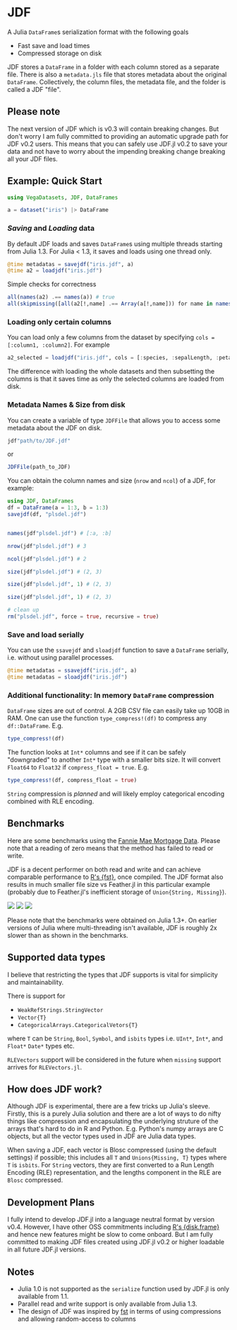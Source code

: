 # JDF

A Julia `DataFrame`s serialization format with the following goals
* Fast save and load times
* Compressed storage on disk

JDF stores a `DataFrame` in a folder with each column stored as a separate file.
There is also a `metadata.jls` file that stores metadata about the original
`DataFrame`. Collectively, the column files, the metadata file, and the folder
is called a JDF "file".

## Please note

The next version of JDF which is v0.3 will contain breaking changes. But don't worry I am fully committed to providing an automatic upgrade path for JDF v0.2 users. This means that you can safely use JDF.jl v0.2 to save your data and not have to worry about the impending breaking change breaking all your JDF files.


## Example: Quick Start

```julia
using VegaDatasets, JDF, DataFrames

a = dataset("iris") |> DataFrame
```

### *Saving* and *Loading* data
By default JDF loads and saves `DataFrame`s using multiple threads starting from
Julia 1.3. For Julia < 1.3, it saves and loads using one thread only.

```julia
@time metadatas = savejdf("iris.jdf", a)
@time a2 = loadjdf("iris.jdf")
```

Simple checks for correctness
```julia
all(names(a2) .== names(a)) # true
all(skipmissing([all(a2[!,name] .== Array(a[!,name])) for name in names(a2)])) #true
```

### Loading only certain columns
You can load only a few columns from the dataset by specifying `cols =
[:column1, :column2]`. For example
```julia
a2_selected = loadjdf("iris.jdf", cols = [:species, :sepalLength, :petalWidth])
```
The difference with loading the whole datasets and then subsetting the columns
is that it saves time as only the selected columns are loaded from disk.

### Metadata Names & Size from disk
You can create a variable of type `JDFFile` that allows you to access some
metadata about the JDF on disk.

```julia
jdf"path/to/JDF.jdf"
```
or
```julia
JDFFile(path_to_JDF)
```
You can obtain the column names and size (`nrow` and `ncol`) of a JDF, for
example:


```julia
using JDF, DataFrames
df = DataFrame(a = 1:3, b = 1:3)
savejdf(df, "plsdel.jdf")


names(jdf"plsdel.jdf") # [:a, :b]

nrow(jdf"plsdel.jdf") # 3

ncol(jdf"plsdel.jdf") # 2

size(jdf"plsdel.jdf") # (2, 3)

size(jdf"plsdel.jdf", 1) # (2, 3)

size(jdf"plsdel.jdf", 1) # (2, 3)

# clean up
rm("plsdel.jdf", force = true, recursive = true)
```

### Save and load serially
You can use the `ssavejdf` and `sloadjdf` function to save a `DataFrame`
serially, i.e. without using parallel processes.
```julia
@time metadatas = ssavejdf("iris.jdf", a)
@time metadatas = sloadjdf("iris.jdf")
```

### Additional functionality: In memory `DataFrame` compression
`DataFrame` sizes are out of control. A 2GB CSV file can easily take up 10GB in
RAM. One can use the function `type_compress!(df)`  to compress any
`df::DataFrame`. E.g.

```julia
type_compress!(df)
```

The function looks at `Int*` columns and see if it can be safely "downgraded" to
another `Int*` type with a smaller bits size. It will convert `Float64` to
`Float32` if `compress_float = true`. E.g.

```julia
type_compress!(df, compress_float = true)
```

`String` compression is _planned_ and will likely employ categorical encoding
combined with RLE encoding.

## Benchmarks
Here are some benchmarks using the [Fannie Mae Mortgage
Data](https://docs.rapids.ai/datasets/mortgage-data). Please note that a reading
of zero means that the method has failed to read or write.

JDF is a decent performer on both read and write and can achieve comparable
performance to [R's {fst}](https://www.fstpackage.org/), once compiled. The JDF
format also results in much smaller file size vs Feather.jl in this particular
example (probably due to Feather.jl's inefficient storage of `Union{String,
Missing}`).

![](benchmarks/results/fannie-mae-read-Performance_2004Q3.txt.png)
![](benchmarks/results/fannie-mae-write-Performance_2004Q3.txt.png)
![](benchmarks/results/fannie-mae-filesize-Performance_2004Q3.txt.png)

Please note that the benchmarks were obtained on Julia 1.3+. On earlier versions
of Julia where multi-threading isn't available, JDF is roughly 2x slower than as
shown in the benchmarks.

## Supported data types
I believe that restricting the types that JDF supports is vital for simplicity and maintainability.

There is support for
* `WeakRefStrings.StringVector`
* `Vector{T}`
* `CategoricalArrays.CategoricalVetors{T}`

where `T` can be `String`, `Bool`, `Symbol`, and `isbits` types i.e. `UInt*`, `Int*`,
and `Float*` `Date*` types etc.

`RLEVectors` support will be considered in the future when `missing` support
arrives for `RLEVectors.jl`.

## How does JDF work?
Although JDF is experimental, there are a few tricks up Julia's sleeve. Firstly,
this is a purely Julia solution and there are a lot of ways to do nifty things
like compression and encapsulating the underlying struture of the arrays that's
hard to do in R and Python. E.g. Python's numpy arrays are C objects, but all
the vector types used in JDF are Julia data types.

When saving a JDF, each vector is Blosc compressed (using the default settings)
if possible; this includes all `T` and `Unions{Missing, T}` types where `T` is
`isbits`. For `String` vectors, they are first converted to a  Run Length
Encoding (RLE) representation, and the lengths component in the RLE are `Blosc`
compressed.

## Development Plans
I fully intend to develop JDF.jl into a language neutral format by version v0.4. However, I have other OSS commitments including [R's
{disk.frame}](http:/diskframe.com) and hence new features might be slow to come onboard. But I am fully committed to making JDF files created using JDF.jl v0.2 or higher loadable in all future JDF.jl versions.

## Notes

* Julia 1.0 is not supported as the `serialize` function used by JDF.jl is only available from 1.1.
* Parallel read and write support is only available from Julia 1.3.
* The design of JDF was inspired by [fst](fstpackage.org) in terms of using compressions and allowing random-access to columns
